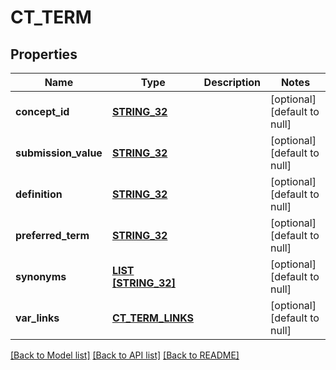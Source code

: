 # CT_TERM

## Properties
Name | Type | Description | Notes
------------ | ------------- | ------------- | -------------
**concept_id** | [**STRING_32**](STRING_32.md) |  | [optional] [default to null]
**submission_value** | [**STRING_32**](STRING_32.md) |  | [optional] [default to null]
**definition** | [**STRING_32**](STRING_32.md) |  | [optional] [default to null]
**preferred_term** | [**STRING_32**](STRING_32.md) |  | [optional] [default to null]
**synonyms** | [**LIST [STRING_32]**](STRING_32.md) |  | [optional] [default to null]
**var_links** | [**CT_TERM_LINKS**](CtTermLinks.md) |  | [optional] [default to null]

[[Back to Model list]](../README.md#documentation-for-models) [[Back to API list]](../README.md#documentation-for-api-endpoints) [[Back to README]](../README.md)


